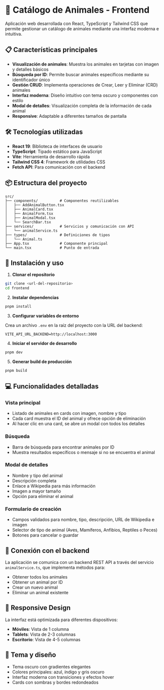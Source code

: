 # 🦁 Catálogo de Animales - Frontend

Aplicación web desarrollada con React, TypeScript y Tailwind CSS que permite gestionar un catálogo de animales mediante una interfaz moderna e intuitiva.

## 📋 Características principales

- **Visualización de animales**: Muestra los animales en tarjetas con imagen y detalles básicos
- **Búsqueda por ID**: Permite buscar animales específicos mediante su identificador único
- **Gestión CRUD**: Implementa operaciones de Crear, Leer y Eliminar (CRD) animales
- **Interfaz moderna**: Diseño intuitivo con tema oscuro y componentes con estilo
- **Modal de detalles**: Visualización completa de la información de cada animal
- **Responsive**: Adaptable a diferentes tamaños de pantalla

## 🛠️ Tecnologías utilizadas

- **React 19**: Biblioteca de interfaces de usuario
- **TypeScript**: Tipado estático para JavaScript
- **Vite**: Herramienta de desarrollo rápida
- **Tailwind CSS 4**: Framework de utilidades CSS
- **Fetch API**: Para comunicación con el backend

## 📦 Estructura del proyecto

```
src/
├── components/          # Componentes reutilizables
│   ├── AddAnimalButton.tsx
│   ├── AnimalCard.tsx
│   ├── AnimalForm.tsx
│   ├── AnimalModal.tsx
│   └── SearchBar.tsx
├── services/            # Servicios y comunicación con API
│   └── animalService.ts
├── types/               # Definiciones de tipos
│   └── Animal.ts
├── App.tsx              # Componente principal
└── main.tsx             # Punto de entrada
```

## 🚀 Instalación y uso

1. **Clonar el repositorio**

```bash
git clone <url-del-repositorio>
cd frontend
```

2. **Instalar dependencias**

```bash
pnpm install
```

3. **Configurar variables de entorno**

Crea un archivo `.env` en la raíz del proyecto con la URL del backend:

```
VITE_API_URL_BACKEND=http://localhost:3000
```

4. **Iniciar el servidor de desarrollo**

```bash
pnpm dev
```

5. **Generar build de producción**

```bash
pnpm build
```

## 💻 Funcionalidades detalladas

### Vista principal

- Listado de animales en cards con imagen, nombre y tipo
- Cada card muestra el ID del animal y ofrece opción de eliminación
- Al hacer clic en una card, se abre un modal con todos los detalles

### Búsqueda

- Barra de búsqueda para encontrar animales por ID
- Muestra resultados específicos o mensaje si no se encuentra el animal

### Modal de detalles

- Nombre y tipo del animal
- Descripción completa
- Enlace a Wikipedia para más información
- Imagen a mayor tamaño
- Opción para eliminar el animal

### Formulario de creación

- Campos validados para nombre, tipo, descripción, URL de Wikipedia e imagen
- Selector de tipo de animal (Aves, Mamíferos, Anfibios, Reptiles o Peces)
- Botones para cancelar o guardar

## 🔗 Conexión con el backend

La aplicación se comunica con un backend REST API a través del servicio `animalService.ts`, que implementa métodos para:

- Obtener todos los animales
- Obtener un animal por ID
- Crear un nuevo animal
- Eliminar un animal existente

## 📱 Responsive Design

La interfaz está optimizada para diferentes dispositivos:

- **Móviles**: Vista de 1 columna
- **Tablets**: Vista de 2-3 columnas
- **Escritorio**: Vista de 4-5 columnas

## 🎨 Tema y diseño

- Tema oscuro con gradientes elegantes
- Colores principales: azul, índigo y gris oscuro
- Interfaz moderna con transiciones y efectos hover
- Cards con sombras y bordes redondeados
